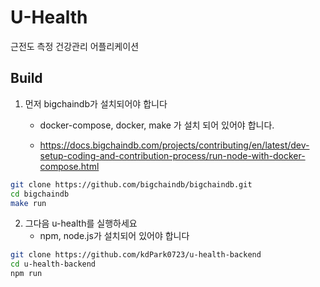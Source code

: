 # U-Health  
근전도 측정 건강관리 어플리케이션

## Build
1. 먼저 bigchaindb가 설치되어야 합니다

   - docker-compose, docker, make 가 설치 되어 있어야 합니다.

   - https://docs.bigchaindb.com/projects/contributing/en/latest/dev-setup-coding-and-contribution-process/run-node-with-docker-compose.html

```bash
git clone https://github.com/bigchaindb/bigchaindb.git
cd bigchaindb
make run
```

2. 그다음 u-health를 실행하세요
   - npm, node.js가 설치되어 있어야 합니다

```bash
git clone https://github.com/kdPark0723/u-health-backend
cd u-health-backend
npm run
```

   


